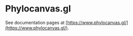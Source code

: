 # Phylocanvas.gl

See documentation pages at [https://www.phylocanvas.gl/](https://www.phylocanvas.gl/).
